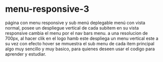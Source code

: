 # menu-responsive-3
página con menu responsive y sub menú deplegable
menú con vista normal, posee un despliegue vertical de cada subitem 
en su vista responsive cambia el menu por el nav bars menu. a una resolucion de 700px,
al hacer clik en el logo hamb este despliega un menu vertical 
este a su vez con efecto hover se mmuestra el sub menu de cada item principal
algo muy sencillo y muy basico, para quienes deseen usar el codigo para aprender y estudiar.
